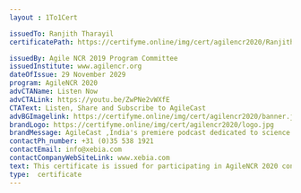 ```yaml
--- 
layout : 1To1Cert 

issuedTo: Ranjith Tharayil 
certificatePath: https://certifyme.online/img/cert/agilencr2020/RanjithTharayil_1884f.png

issuedBy: Agile NCR 2019 Program Committee
issuedInstitute: www.agilencr.org
dateOfIssue: 29 November 2029
program: AgileNCR 2020
advCTAName: Listen Now
advCTALink: https://youtu.be/ZwPNe2vWXfE
CTAText: Listen, Share and Subscribe to AgileCast
advBGImagelink: https://certifyme.online/img/cert/agilencr2020/banner.jpeg 
brandLogo: https://certifyme.online/img/cert/agilencr2020/logo.jpg
brandMessage: AgileCast ,India's premiere podcast dedicated to science and practice of Agile
contactPh_number: +31 (0)35 538 1921
contactEmail: info@xebia.com
contactCompanyWebSiteLink: www.xebia.com
text: This certificate is issued for participating in AgileNCR 2020 conference. AgileNCR is an annual Agile software development conference organized by Xebia and Agile enthusiasts of the NCR region.
type:  certificate  
--- 
```

